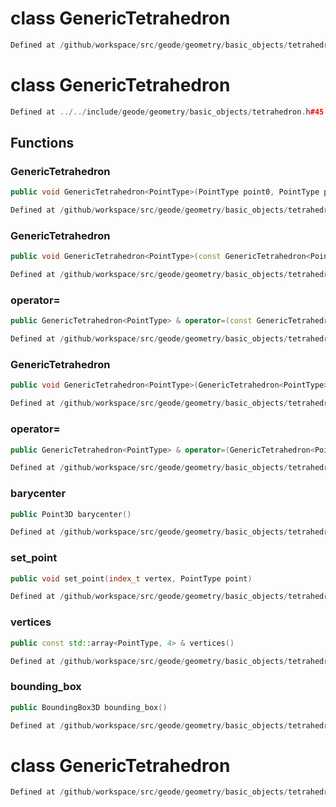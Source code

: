 # class GenericTetrahedron

```cpp
Defined at /github/workspace/src/geode/geometry/basic_objects/tetrahedron.cpp#160
```

# class GenericTetrahedron

```cpp
Defined at ../../include/geode/geometry/basic_objects/tetrahedron.h#45
```

## Functions

### GenericTetrahedron

```cpp
public void GenericTetrahedron<PointType>(PointType point0, PointType point1, PointType point2, PointType point3)
```

```cpp
Defined at /github/workspace/src/geode/geometry/basic_objects/tetrahedron.cpp#30
```

### GenericTetrahedron

```cpp
public void GenericTetrahedron<PointType>(const GenericTetrahedron<PointType> & other)
```

```cpp
Defined at /github/workspace/src/geode/geometry/basic_objects/tetrahedron.cpp#38
```

### operator=

```cpp
public GenericTetrahedron<PointType> & operator=(const GenericTetrahedron<PointType> & other)
```

```cpp
Defined at /github/workspace/src/geode/geometry/basic_objects/tetrahedron.cpp#44
```

### GenericTetrahedron

```cpp
public void GenericTetrahedron<PointType>(GenericTetrahedron<PointType> && other)
```

```cpp
Defined at /github/workspace/src/geode/geometry/basic_objects/tetrahedron.cpp#51
```

### operator=

```cpp
public GenericTetrahedron<PointType> & operator=(GenericTetrahedron<PointType> && other)
```

```cpp
Defined at /github/workspace/src/geode/geometry/basic_objects/tetrahedron.cpp#57
```

### barycenter

```cpp
public Point3D barycenter()
```

```cpp
Defined at /github/workspace/src/geode/geometry/basic_objects/tetrahedron.cpp#64
```

### set_point

```cpp
public void set_point(index_t vertex, PointType point)
```

```cpp
Defined at /github/workspace/src/geode/geometry/basic_objects/tetrahedron.cpp#73
```

### vertices

```cpp
public const std::array<PointType, 4> & vertices()
```

```cpp
Defined at /github/workspace/src/geode/geometry/basic_objects/tetrahedron.cpp#79
```

### bounding_box

```cpp
public BoundingBox3D bounding_box()
```

```cpp
Defined at /github/workspace/src/geode/geometry/basic_objects/tetrahedron.cpp#85
```



# class GenericTetrahedron

```cpp
Defined at /github/workspace/src/geode/geometry/basic_objects/tetrahedron.cpp#159
```

